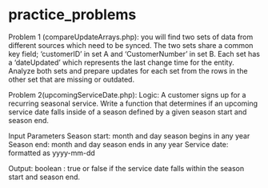 # practice_problems

Problem 1 (compareUpdateArrays.php): 
you will find two sets of data from different sources which need to be synced. The two sets share a common key field; ‘customerID’ in set A and ‘CustomerNumber’ in set B. Each set has a ‘dateUpdated’ which represents the last change time for the entity. Analyze both sets and prepare updates for each set from the rows in the
other set that are missing or outdated.

Problem 2(upcomingServiceDate.php):
Logic: A customer signs up for a recurring seasonal service. Write a function that determines if an upcoming service date falls inside of a season defined by a given season start and season end. 

Input Parameters
  Season start: month and day season begins in any year
  Season end: month and day season ends in any year
  Service date: formatted as yyyy-mm-dd

Output: boolean : true or false if the service date falls within the season start and season end. 

